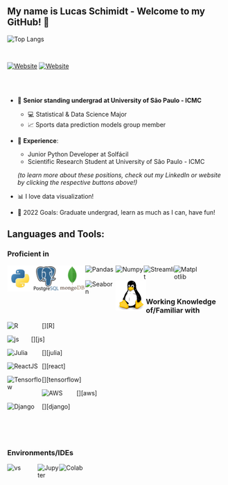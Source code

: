## My name is Lucas Schimidt - Welcome to my GitHub! 👋

![Top Langs](https://github-readme-stats.vercel.app/api/top-langs/?username=lschimidtc)

<br>

[![Website](https://img.shields.io/badge/My_Website_Portfolio-9cf?style=for-the-badge)](https://lucasschimidtc.github.io/)
[![Website](https://img.shields.io/badge/linkedin-%230077B5.svg?&style=for-the-badge&logo=linkedin&logoColor=white)](https://www.linkedin.com/in/lucasschimidtc/)

<br>
<br>

- 📍 **Senior standing undergrad at University of São Paulo - ICMC** 
  - 💻 Statistical & Data Science Major
  - 📈 Sports data prediction models group member

- 🧪 **Experience**:
  - Junior Python Developer at Solfácil
  - Scientific Research Student at University of São Paulo - ICMC

  *(to learn more about these positions, check out my LinkedIn or website by clicking the respective buttons above!)*

- 📊 I love data visualization!
- 🥅 2022 Goals: Graduate undergrad, learn as much as I can, have fun!

## Languages and Tools:

### **Proficient in**

<img align="left" alt="Python" width="60px" src="https://raw.githubusercontent.com/github/explore/80688e429a7d4ef2fca1e82350fe8e3517d3494d/topics/python/python.png" />

<img align="left" alt="PostgreSQL" width="60px" src="https://raw.githubusercontent.com/devicons/devicon/master/icons/postgresql/postgresql-original-wordmark.svg" />

<img align="left" alt="MongoDB" width="60px" src="https://raw.githubusercontent.com/devicons/devicon/master/icons/mongodb/mongodb-original-wordmark.svg" />

<img align="left" alt="Pandas" width="70px" src="https://numfocus.org/wp-content/uploads/2016/07/pandas-logo-300.png" />

<img align="left" alt="Numpy" width="65px" src="https://user-images.githubusercontent.com/50221806/86498201-a8bd8680-bd39-11ea-9d08-66b610a8dc01.png" />

<img align="left" alt="Streamlit" width="70px" src="https://assets.website-files.com/5dc3b47ddc6c0c2a1af74ad0/5e181828ba9f9e92b6ebc6e7_RGB_Logomark_Color_Light_Bg.png" />

<img align="left" alt="Matplotlib" width="55px" src="https://upload.wikimedia.org/wikipedia/commons/thumb/0/01/Created_with_Matplotlib-logo.svg/1024px-Created_with_Matplotlib-logo.svg.png" />

<img align="left" alt="Seaborn" width="70px" src="https://external-content.duckduckgo.com/iu/?u=https%3A%2F%2Fuser-images.githubusercontent.com%2F315810%2F92254613-279c8000-ee9f-11ea-9b73-5622a7d95f3f.png&f=1&nofb=1" />

<img align="left" alt="Linux" width="70px" src="https://raw.githubusercontent.com/devicons/devicon/master/icons/linux/linux-original.svg" />

<br>
<br>
<br>

### **Working Knowledge of/Familiar with**

[<img align="left" alt="R" width="80px" src="https://external-content.duckduckgo.com/iu/?u=https%3A%2F%2Fi.pinimg.com%2Foriginals%2Fef%2F1f%2F99%2Fef1f99172b45de57dca224308f721c6e.png&f=1&nofb=1" />][R]

[<img align="left" alt="js" width="55px" src="https://external-content.duckduckgo.com/iu/?u=https%3A%2F%2Fcdn.freebiesupply.com%2Flogos%2Fthumbs%2F2x%2Fjavascript-logo.png&f=1&nofb=1" />][js]

[<img align="left" alt="Julia" width="80px" src="https://www.vectorlogo.zone/util/preview.html?image=/logos/julialang/julialang-icon.svg" />][julia]
 
[<img align="left" alt="ReactJS" width="80px" src="https://www.vectorlogo.zone/util/preview.html?image=/logos/reactjs/reactjs-icon.svg" />][react] 

[<img align="left" alt="Tensorflow" width="80px" src="https://www.vectorlogo.zone/util/preview.html?image=/logos/tensorflow/tensorflow-icon.svg" />][tensorflow]

[<img align="left" alt="AWS" width="80px" src="https://www.vectorlogo.zone/util/preview.html?image=/logos/amazon_aws/amazon_aws-icon.svg" />][aws]

[<img align="left" alt="Django" width="80px" src="https://www.vectorlogo.zone/util/preview.html?image=/logos/djangoproject/djangoproject-ar21.svg" />][django]

<br>
<br>
<br>

### **Environments/IDEs**

<img align="left" alt="vs" width="70px" src="https://external-content.duckduckgo.com/iu/?u=https%3A%2F%2Fd2eip9sf3oo6c2.cloudfront.net%2Ftags%2Fimages%2F000%2F001%2F280%2Flandscape%2Fvscode-logo.png&f=1&nofb=1" />
<img align="left" alt="Jupyter" width="50px" src="https://upload.wikimedia.org/wikipedia/commons/thumb/3/38/Jupyter_logo.svg/1200px-Jupyter_logo.svg.png" />
<img align="left" alt="Colab" width="70px" src="https://colab.research.google.com/img/colab_favicon_256px.png" />

[linkedin]: https://www.linkedin.com/in/lucasschimidtc/
